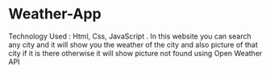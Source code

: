 # Weather-App
Technology Used : Html, Css, JavaScript . In this website  you can search any city and it will show you the weather of the city and also picture of that city if it is there otherwise it will show picture not found using Open Weather API
